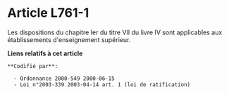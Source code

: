 # Article L761-1

Les dispositions du chapitre Ier du titre VII du livre IV sont applicables aux établissements d'enseignement supérieur.

**Liens relatifs à cet article**

	**Codifié par**:

	  - Ordonnance 2000-549 2000-06-15
	  - Loi n°2003-339 2003-04-14 art. 1 (loi de ratification)
